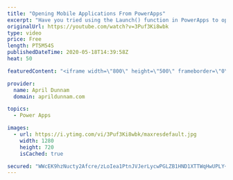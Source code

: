 ```yaml
---
title: "Opening Mobile Applications From PowerApps"
excerpt: "Have you tried using the Launch() function in PowerApps to open up a website but wished you could have it open up the actual app on your mobile device instead?  In this video, I walk you through how you can do that with PowerApps.  I'll show demos on how to open the native phone applications for Twitter,"
originalUrl: https://youtube.com/watch?v=3Puf3Ki8wbk
type: video
price: Free
length: PT5M54S
publishedDateTime: 2020-05-18T14:39:58Z
heat: 50

featuredContent: "<iframe width=\"800\" height=\"500\" frameborder=\"0\" src=\"https://www.youtube.com/embed/3Puf3Ki8wbk\" allow=\"accelerometer; autoplay; encrypted-media; gyroscope; picture-in-picture\" allowfullscreen></iframe>"

provider:
  name: April Dunnam
  domain: aprildunnam.com

topics:
  - Power Apps

images:
  - url: https://i.ytimg.com/vi/3Puf3Ki8wbk/maxresdefault.jpg
    width: 1280
    height: 720
    isCached: true

secured: "WWcEK9hzNucty2Afcre/zLoIea1PtnJVJerLycwPGLZB1HND1XTTWqHwUPLY+B4S+eG3qD7X95Th4/eZOcA9WzpLRphYgw9AJYkRM89258l4qWvRyg6ZWVfm5E2RqAokLemtA1LdleAR/A7T1dTQEQsT6Dr6J/7sEIe/3KlugJruQt7a/Kshekly0KdB+b9kjsq6M9kJnXyAYgf0K7QFUXCv3qBianQrZ1iimSysa+V7DdXOORR7J20uUV3pbhJ+H6OcKbo0VuQtevQ39TGuLwiZYYUbMWXZL5q3eHk8vkdA3iLXtl3FWoxEaq9KoC3vYvXmh63710F/ACESaLzIcBEXLOOxn3YMX3XFPSYrktClsjdgPXhInhoA+lVnrh6DkdlLf7T1b+VPtXoS3JQc420zPCxLRjMkwJcE2pp5rSw=;MDfXxpIo8E+FAGSvb2iSSQ=="
---
```


